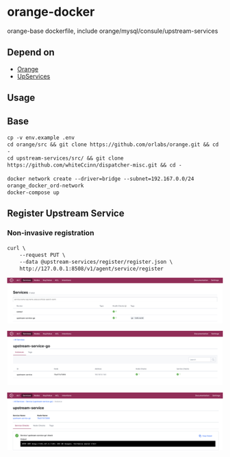 # orange-docker

orange-base dockerfile, include orange/mysql/consule/upstream-services

## Depend on

- [Orange](https://github.com/orlabs/orange)
- [UpServices](https://github.com/whiteCcinn/dispatcher-misc)

## Usage

## Base

```
cp -v env.example .env
cd orange/src && git clone https://github.com/orlabs/orange.git && cd -
cd upstream-services/src/ && git clone https://github.com/whiteCcinn/dispatcher-misc.git && cd -

docker network create --driver=bridge --subnet=192.167.0.0/24 orange_docker_ord-network
docker-compose up
```

## Register Upstream Service

### Non-invasive registration

```
curl \
    --request PUT \
    --data @upstream-services/register/register.json \
    http://127.0.0.1:8508/v1/agent/service/register
```

![images/1.png](images/1.png)

![images/2.png](images/2.png)

![images/3.png](images/3.png)
